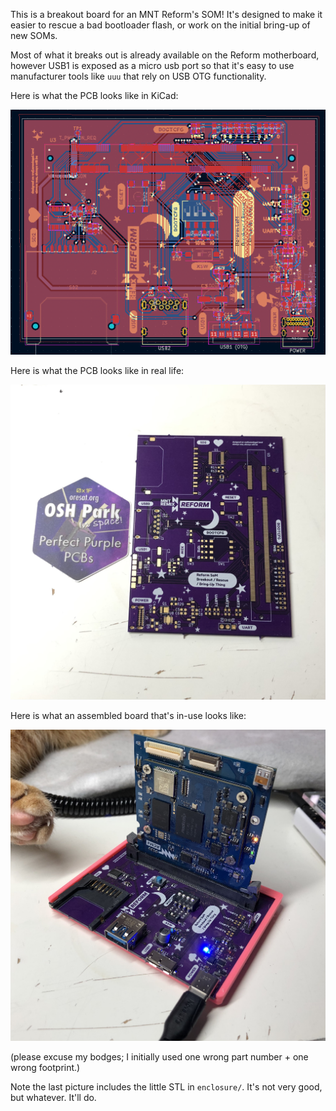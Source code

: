 This is a breakout board for an MNT Reform's SOM! It's designed to make it
easier to rescue a bad bootloader flash, or work on the initial bring-up of new
SOMs.

Most of what it breaks out is already available on the Reform motherboard,
however USB1 is exposed as a micro usb port so that it's easy to use
manufacturer tools like `uuu` that rely on USB OTG functionality.

Here is what the PCB looks like in KiCad:

![](images/1.png?raw=true)

Here is what the PCB looks like in real life:

![](images/2.jpg?raw=true)

Here is what an assembled board that's in-use looks like:

![](images/3.jpg?raw=true)

(please excuse my bodges; I initially used one wrong part number + one wrong
footprint.)

Note the last picture includes the little STL in `enclosure/`. It's not very
good, but whatever. It'll do.
